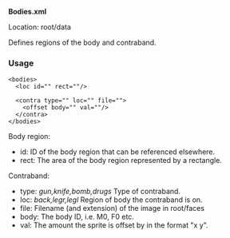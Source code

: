 **Bodies.xml**

Location: root/data

Defines regions of the body and contraband.

### Usage

```
<bodies>
  <loc id="" rect=""/>
  
  <contra type="" loc="" file="">
    <offset body="" val=""/>
  </contra>
</bodies>
```

Body region:

* id: ID of the body region that can be referenced elsewhere.
* rect: The area of the body region represented by a rectangle.

Contraband:

* type: _gun,knife,bomb,drugs_ Type of contraband.
* loc: _back,legr,legl_ Region of body the contraband is on.
* file: Filename (and extension) of the image in root/faces
* body: The body ID, i.e. M0, F0 etc.
* val: The amount the sprite is offset by in the format "x y".
